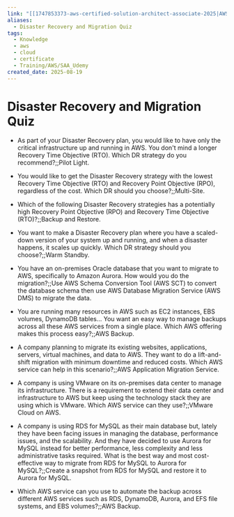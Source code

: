 ```yaml
---
link: "[[1747853373-aws-certified-solution-architect-associate-2025|AWS Certified Solution Architect Associate 2025]]"
aliases:
  - Disaster Recovery and Migration Quiz
tags:
  - Knowledge
  - aws
  - cloud
  - certificate
  - Training/AWS/SAA_Udemy
created_date: 2025-08-19
---
```

# Disaster Recovery and Migration Quiz
- As part of your Disaster Recovery plan, you would like to have only the critical infrastructure up and running in AWS. You don't mind a longer Recovery Time Objective (RTO). Which DR strategy do you recommend?;;Pilot Light.
<!--SR:!2025-10-17,25,210-->
- You would like to get the Disaster Recovery strategy with the lowest Recovery Time Objective (RTO) and Recovery Point Objective (RPO), regardless of the cost. Which DR should you choose?;;Multi-Site.
<!--SR:!2025-11-09,61,310-->
- Which of the following Disaster Recovery strategies has a potentially high Recovery Point Objective (RPO) and Recovery Time Objective (RTO)?;;Backup and Restore.
<!--SR:!2025-10-25,46,290-->
- You want to make a Disaster Recovery plan where you have a scaled-down version of your system up and running, and when a disaster happens, it scales up quickly. Which DR strategy should you choose?;;Warm Standby.
<!--SR:!2025-10-02,10,230-->
- You have an on-premises Oracle database that you want to migrate to AWS, specifically to Amazon Aurora. How would you do the migration?;;Use AWS Schema Conversion Tool (AWS SCT) to convert the database schema then use AWS Database Migration Service (AWS DMS) to migrate the data.
<!--SR:!2025-10-08,34,270-->
- You are running many resources in AWS such as EC2 instances, EBS volumes, DynamoDB tables... You want an easy way to manage backups across all these AWS services from a single place. Which AWS offering makes this process easy?;;AWS Backup.
<!--SR:!2025-10-24,31,290-->
- A company planning to migrate its existing websites, applications, servers, virtual machines, and data to AWS. They want to do a lift-and-shift migration with minimum downtime and reduced costs. Which AWS service can help in this scenario?;;AWS Application Migration Service.
<!--SR:!2025-10-18,30,230-->
- A company is using VMware on its on-premises data center to manage its infrastructure. There is a requirement to extend their data center and infrastructure to AWS but keep using the technology stack they are using which is VMware. Which AWS service can they use?;;VMware Cloud on AWS.
<!--SR:!2025-11-05,57,310-->
- A company is using RDS for MySQL as their main database but, lately they have been facing issues in managing the database, performance issues, and the scalability. And they have decided to use Aurora for MySQL instead for better performance, less complexity and less administrative tasks required. What is the best way and most cost-effective way to migrate from RDS for MySQL to Aurora for MySQL?;;Create a snapshot from RDS for MySQL and restore it to Aurora for MySQL.
<!--SR:!2026-01-12,105,310-->
- Which AWS service can you use to automate the backup across different AWS services such as RDS, DynamoDB, Aurora, and EFS file systems, and EBS volumes?;;AWS Backup.
<!--SR:!2025-11-06,58,310-->




